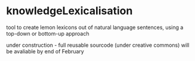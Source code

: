 knowledgeLexicalisation
=======================

tool to create lemon lexicons out of natural language sentences, using a top-down or bottom-up approach

under construction - full reusable sourcode (under creative commons) will be avaliable by end of February
